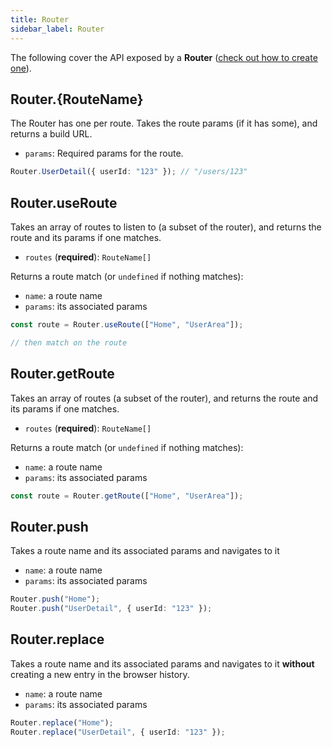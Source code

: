 ```yaml
---
title: Router
sidebar_label: Router
---
```


The following cover the API exposed by a **Router** ([check out how to create one](/creating-your-router)).

## Router.\{RouteName\}

The Router has one per route. Takes the route params (if it has some), and returns a build URL.

- `params`: Required params for the route.

```ts
Router.UserDetail({ userId: "123" }); // "/users/123"
```

## Router.useRoute

Takes an array of routes to listen to (a subset of the router), and returns the route and its params if one matches.

- `routes` (**required**): `RouteName[]`

Returns a route match (or `undefined` if nothing matches):

- `name`: a route name
- `params`: its associated params

```ts
const route = Router.useRoute(["Home", "UserArea"]);

// then match on the route
```

## Router.getRoute

Takes an array of routes (a subset of the router), and returns the route and its params if one matches.

- `routes` (**required**): `RouteName[]`

Returns a route match (or `undefined` if nothing matches):

- `name`: a route name
- `params`: its associated params

```ts
const route = Router.getRoute(["Home", "UserArea"]);
```

## Router.push

Takes a route name and its associated params and navigates to it

- `name`: a route name
- `params`: its associated params

```ts
Router.push("Home");
Router.push("UserDetail", { userId: "123" });
```

## Router.replace

Takes a route name and its associated params and navigates to it **without** creating a new entry in the browser history.

- `name`: a route name
- `params`: its associated params

```ts
Router.replace("Home");
Router.replace("UserDetail", { userId: "123" });
```
